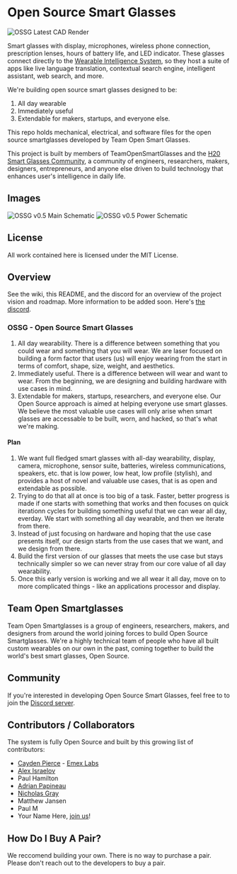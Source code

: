 # Open Source Smart Glasses

![OSSG Latest CAD Render](res/ossg_v1_screenshot.jpg)

Smart glasses with display, microphones, wireless phone connection, prescription lenses, hours of battery life, and LED indicator. These glasses connect directly to the [Wearable Intelligence System](https://github.com/emexlabs/WearableIntelligenceSystem), so they host a suite of apps like live language translation, contextual search engine, intelligent assistant, web search, and more.

We're building open source smart glasses designed to be:  
1. All day wearable 
2. Immediately useful 
3. Extendable for makers, startups, and everyone else.  

This repo holds mechanical, electrical, and software files for the open source smartglasses developed by Team Open Smart Glasses.

This project is built by members of TeamOpenSmartGlasses and the [H20 Smart Glasses Community](https://smartglasses.community/), a community of engineers, researchers, makers, designers, entrepreneurs, and anyone else driven to build technology that enhances user's intelligence in daily life.  


## Images

![OSSG v0.5 Main Schematic](res/v0p5_schematic_main.jpg)
![OSSG v0.5 Power Schematic](res/v0p5_schematic_power.jpg)

## License

All work contained here is licensed under the MIT License.

## Overview

See the wiki, this README, and the discord for an overview of the project vision and roadmap. More information to be added soon. Here's [the discord](https://discord.gg/5ukNvkEAqT).

### OSSG - Open Source Smart Glasses

1. All day wearability. There is a difference between something that you could wear and something that you will wear. We are laser focused on building a form factor that users (us) will enjoy wearing from the start in terms of comfort, shape, size, weight, and aesthetics.
2. Immediately useful. There is a difference between will wear and want to wear. From the beginning, we are designing and building hardware with use cases in mind.
3. Extendable for makers, startups, researchers, and everyone else. Our Open Source approach is aimed at helping everyone use smart glasses. We believe the most valuable use cases will only arise when smart glasses are accessable to be built, worn, and hacked, so that's what we're making.

#### Plan

1. We want full fledged smart glasses with all-day wearability, display, camera, microphone, sensor suite, batteries, wireless communications, speakers, etc. that is low power, low heat, low profile (stylish), and provides a host of novel and valuable use cases, that is as open and extendable as possible.
2. Trying to do that all at once is too big of a task. Faster, better progress is made if one starts with something that works and then focuses on quick iterationn cycles for building something useful that we can wear all day, everday. We start with something all day wearable, and then we iterate from there. 
3. Instead of just focusing on hardware and hoping that the use case presents itself, our design starts from the use cases that we want, and we design from there. 
4. Build the first version of our glasses that meets the use case but stays technically simpler so we can never stray from our core value of all day wearability.
5. Once this early version is working and we all wear it all day, move on to more complicated things - like an applications processor and display.

## Team Open Smartglasses

Team Open Smartglasses is a group of engineers, researchers, makers, and designers from around the world joining forces to build Open Source Smartglasses. We're a highly technical team of people who have all built custom wearables on our own in the past, coming together to build the world's best smart glasses, Open Source.

## Community

If you're interested in developing Open Source Smart Glasses, feel free to to join the [Discord server](https://discord.gg/5ukNvkEAqT).

## Contributors / Collaborators

The system is fully Open Source and built by this growing list of contributors:

- [Cayden Pierce](https://caydenpierce.com) - [Emex Labs](https://emexwearables.com)
- [Alex Israelov](https://alexisraelov.com)
- Paul Hamilton
- [Adrian Papineau](https://www.parallelinnov.com/about-us/)
- [Nicholas Gray](https://github.com/Thecactusman0)
- Matthew Jansen
- Paul M
- Your Name Here, [join us](https://discord.gg/5ukNvkEAqT)!

## How Do I Buy A Pair?

We reccomend building your own. There is no way to purchase a pair. Please don't reach out to the developers to buy a pair.
